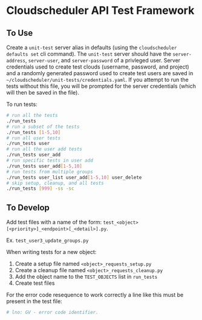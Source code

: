 # Cloudscheduler API Test Framework

## To Use

Create a `unit-test` server alias in defaults (using the `cloudscheduler defaults set` cli command).
The `unit-test` server should have the `server-address`, `server-user`, and `server-password` of a privleged user.
Server credentials used to create test clouds (username, password, and project) and a randomly generated password used to create test users are saved in `~/cloudscheduler/unit-tests/credentials.yaml`. If you attempt to run the tests without this file, you will be prompted for the server credentials (which will then be saved in the file).

To run tests:

```bash
# run all the tests
./run_tests
# run a subset of the tests
./run_tests [1-5,10]
# run all user tests
./run_tests user
# run all the user add tests
./run_tests user_add
# run specific tests in user add
./run_tests user_add[1-5,10]
# run tests from multiple groups
./run_tests user_list user_add[1-5,10] user_delete
# skip setup, cleanup, and all tests
./run_tests [999] -ss -sc
```
## To Develop

Add test files with a name of the form: `test_<object>[<priority>]_<endpoint>[_<detail>].py`.

Ex. `test_user3_update_groups.py`

When writing tests for a new object:

1. Create a setup file named `<object>_requests_setup.py`
1. Create a cleanup file named `<object>_requests_cleanup.py`
1. Add the object name to the `TEST_OBJECTS` list in `run_tests`
1. Create test files

For the error code resequence to work correctly a line like this must be present in the test file:

```python
# lno: GV - error code identifier.
```
